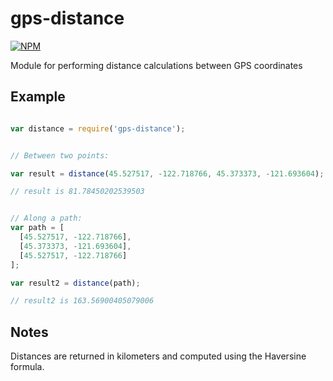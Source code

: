 gps-distance
============

[![NPM](https://nodei.co/npm/gps-distance.png)](https://nodei.co/npm/gps-distance/)

Module for performing distance calculations between GPS coordinates

Example
-------

```javascript

var distance = require('gps-distance');


// Between two points:

var result = distance(45.527517, -122.718766, 45.373373, -121.693604);

// result is 81.78450202539503


// Along a path:
var path = [
  [45.527517, -122.718766],
  [45.373373, -121.693604],
  [45.527517, -122.718766]
];

var result2 = distance(path);

// result2 is 163.56900405079006

```

Notes
-----

Distances are returned in kilometers and computed using the Haversine formula.

